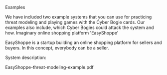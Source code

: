 Examples

We have included two example systems that you can use for practicing threat modeling and playing games with the Cyber Bogie cards. Our examples also include, which Cyber Bogies could attack the system and how.
Imaginary online shopping platform 'EasyShoppe'

EasyShoppe is a startup building an online shopping platform for sellers and buyers. In this concept, everybody can be a seller.

System description:

EasyShoppe-threat-modeling-example.pdf

